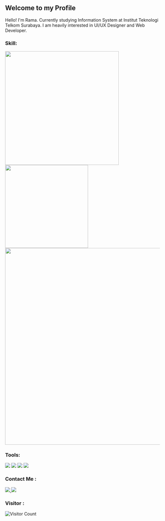 ## Welcome to my Profile
Hello! I'm Rama. Currently studying Information System at Institut Teknologi Telkom Surabaya. I am heavily interested in UI/UX Designer and Web Developer.

### Skill:
<p align="left">
<a href="https://github.com/ramadhani059">
  <img width="370px" src="https://github-readme-stats-eight-theta.vercel.app/api?username=ramadhani059&show_icons=true&hide_border=true&theme=algolia&include_all_commits=true&count_private=true"/>
  <img width="270px" src="https://github-readme-stats-eight-theta.vercel.app/api/top-langs/?username=ramadhani059&layout=compact&langs_count=8&hide_border=true&theme=algolia"/>
<img width="640px" src="https://github-readme-streak-stats.herokuapp.com/?user=ramadhani059&hide_border=true&theme=algolia">
</a>
</p>

### Tools:
<p>
    <img src="https://img.shields.io/badge/OS-windows-blue?&logo=windows" />
    <img src="https://img.shields.io/badge/OS-linux-blue?&logo=linux" />
    <img src="https://img.shields.io/badge/Text%20Editor-vs%20code-blue?&logo=visual%20studio%20code&logoColor=blue" />
    <img src="https://img.shields.io/badge/Design-figma-blue?&logo=Figma" />
</p>

### Contact Me :
<a href="https://www.linkedin.com/in/ramadhani059/">
    <img src="https://img.shields.io/badge/LinkedIn-0077B5?style=for-the-badge&logo=linkedin&logoColor=white" />
</a>
<a href="mailto:pratamaramadhaniwijaya@gmail.com">
  <img src="https://img.shields.io/badge/Gmail-D14836?style=for-the-badge&logo=gmail&logoColor=white" />
</a>

### Visitor :
![Visitor Count](https://profile-counter.glitch.me/ramadhani059/count.svg)
 

<!--
**ramadhani059/ramadhani059** is a ✨ _special_ ✨ repository because its `README.md` (this file) appears on your GitHub profile.

Here are some ideas to get you started:

- 🔭 I’m currently working on 
- 🌱 I’m currently learning Institute Teknologi Telkom Surabaya
- 👯 I’m looking to collaborate on ...
- 🤔 I’m looking for help with ...
- 💬 Ask me about ...
- 📫 How to reach me: ...
- 😄 Pronouns: ...
- ⚡ Fun fact: ...
-->
